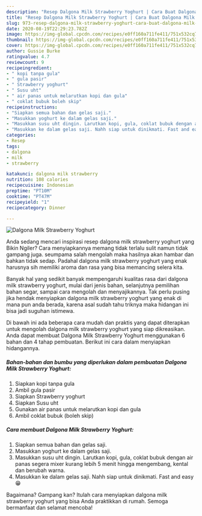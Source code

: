 ```yaml
---
description: "Resep Dalgona Milk Strawberry Yoghurt | Cara Buat Dalgona Milk Strawberry Yoghurt Yang Lezat Sekali"
title: "Resep Dalgona Milk Strawberry Yoghurt | Cara Buat Dalgona Milk Strawberry Yoghurt Yang Lezat Sekali"
slug: 973-resep-dalgona-milk-strawberry-yoghurt-cara-buat-dalgona-milk-strawberry-yoghurt-yang-lezat-sekali
date: 2020-08-19T22:29:23.782Z
image: https://img-global.cpcdn.com/recipes/e0ff160a711fe411/751x532cq70/dalgona-milk-strawberry-yoghurt-foto-resep-utama.jpg
thumbnail: https://img-global.cpcdn.com/recipes/e0ff160a711fe411/751x532cq70/dalgona-milk-strawberry-yoghurt-foto-resep-utama.jpg
cover: https://img-global.cpcdn.com/recipes/e0ff160a711fe411/751x532cq70/dalgona-milk-strawberry-yoghurt-foto-resep-utama.jpg
author: Gussie Burke
ratingvalue: 4.7
reviewcount: 9
recipeingredient:
- " kopi tanpa gula"
- " gula pasir"
- " Strawberry yoghurt"
- " Susu uht"
- " air panas untuk melarutkan kopi dan gula"
- " coklat bubuk boleh skip"
recipeinstructions:
- "Siapkan semua bahan dan gelas saji."
- "Masukkan yoghurt ke dalam gelas saji."
- "Masukkan susu uht dingin. Larutkan kopi, gula, coklat bubuk dengan air panas segera mixer kurang lebih 5 menit hingga mengembang, kental dan berubah warna."
- "Masukkan ke dalam gelas saji. Nahh siap untuk dinikmati. Fast and easy 😁"
categories:
- Resep
tags:
- dalgona
- milk
- strawberry

katakunci: dalgona milk strawberry 
nutrition: 108 calories
recipecuisine: Indonesian
preptime: "PT10M"
cooktime: "PT47M"
recipeyield: "1"
recipecategory: Dinner

---
```



![Dalgona Milk Strawberry Yoghurt](https://img-global.cpcdn.com/recipes/e0ff160a711fe411/751x532cq70/dalgona-milk-strawberry-yoghurt-foto-resep-utama.jpg)

Anda sedang mencari inspirasi resep dalgona milk strawberry yoghurt yang Bikin Ngiler? Cara menyiapkannya memang tidak terlalu sulit namun tidak gampang juga. seumpama salah mengolah maka hasilnya akan hambar dan bahkan tidak sedap. Padahal dalgona milk strawberry yoghurt yang enak harusnya sih memiliki aroma dan rasa yang bisa memancing selera kita.

Banyak hal yang sedikit banyak mempengaruhi kualitas rasa dari dalgona milk strawberry yoghurt, mulai dari jenis bahan, selanjutnya pemilihan bahan segar, sampai cara mengolah dan menyajikannya. Tak perlu pusing jika hendak menyiapkan dalgona milk strawberry yoghurt yang enak di mana pun anda berada, karena asal sudah tahu triknya maka hidangan ini bisa jadi suguhan istimewa.




Di bawah ini ada beberapa cara mudah dan praktis yang dapat diterapkan untuk mengolah dalgona milk strawberry yoghurt yang siap dikreasikan. Anda dapat membuat Dalgona Milk Strawberry Yoghurt menggunakan 6 bahan dan 4 tahap pembuatan. Berikut ini cara dalam menyiapkan hidangannya.

<!--inarticleads1-->

##### Bahan-bahan dan bumbu yang diperlukan dalam pembuatan Dalgona Milk Strawberry Yoghurt:

1. Siapkan  kopi tanpa gula
1. Ambil  gula pasir
1. Siapkan  Strawberry yoghurt
1. Siapkan  Susu uht
1. Gunakan  air panas untuk melarutkan kopi dan gula
1. Ambil  coklat bubuk (boleh skip)




<!--inarticleads2-->

##### Cara membuat Dalgona Milk Strawberry Yoghurt:

1. Siapkan semua bahan dan gelas saji.
1. Masukkan yoghurt ke dalam gelas saji.
1. Masukkan susu uht dingin. Larutkan kopi, gula, coklat bubuk dengan air panas segera mixer kurang lebih 5 menit hingga mengembang, kental dan berubah warna.
1. Masukkan ke dalam gelas saji. Nahh siap untuk dinikmati. Fast and easy 😁




Bagaimana? Gampang kan? Itulah cara menyiapkan dalgona milk strawberry yoghurt yang bisa Anda praktikkan di rumah. Semoga bermanfaat dan selamat mencoba!
